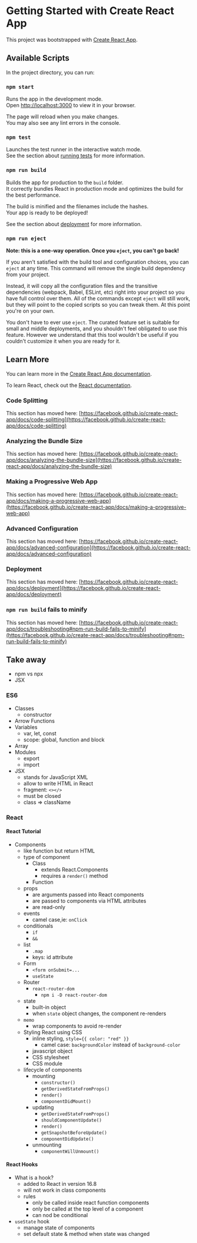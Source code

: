 # Getting Started with Create React App

This project was bootstrapped with [Create React App](https://github.com/facebook/create-react-app).

## Available Scripts

In the project directory, you can run:

### `npm start`

Runs the app in the development mode.\
Open [http://localhost:3000](http://localhost:3000) to view it in your browser.

The page will reload when you make changes.\
You may also see any lint errors in the console.

### `npm test`

Launches the test runner in the interactive watch mode.\
See the section about [running tests](https://facebook.github.io/create-react-app/docs/running-tests) for more information.

### `npm run build`

Builds the app for production to the `build` folder.\
It correctly bundles React in production mode and optimizes the build for the best performance.

The build is minified and the filenames include the hashes.\
Your app is ready to be deployed!

See the section about [deployment](https://facebook.github.io/create-react-app/docs/deployment) for more information.

### `npm run eject`

**Note: this is a one-way operation. Once you `eject`, you can't go back!**

If you aren't satisfied with the build tool and configuration choices, you can `eject` at any time. This command will remove the single build dependency from your project.

Instead, it will copy all the configuration files and the transitive dependencies (webpack, Babel, ESLint, etc) right into your project so you have full control over them. All of the commands except `eject` will still work, but they will point to the copied scripts so you can tweak them. At this point you're on your own.

You don't have to ever use `eject`. The curated feature set is suitable for small and middle deployments, and you shouldn't feel obligated to use this feature. However we understand that this tool wouldn't be useful if you couldn't customize it when you are ready for it.

## Learn More

You can learn more in the [Create React App documentation](https://facebook.github.io/create-react-app/docs/getting-started).

To learn React, check out the [React documentation](https://reactjs.org/).

### Code Splitting

This section has moved here: [https://facebook.github.io/create-react-app/docs/code-splitting](https://facebook.github.io/create-react-app/docs/code-splitting)

### Analyzing the Bundle Size

This section has moved here: [https://facebook.github.io/create-react-app/docs/analyzing-the-bundle-size](https://facebook.github.io/create-react-app/docs/analyzing-the-bundle-size)

### Making a Progressive Web App

This section has moved here: [https://facebook.github.io/create-react-app/docs/making-a-progressive-web-app](https://facebook.github.io/create-react-app/docs/making-a-progressive-web-app)

### Advanced Configuration

This section has moved here: [https://facebook.github.io/create-react-app/docs/advanced-configuration](https://facebook.github.io/create-react-app/docs/advanced-configuration)

### Deployment

This section has moved here: [https://facebook.github.io/create-react-app/docs/deployment](https://facebook.github.io/create-react-app/docs/deployment)

### `npm run build` fails to minify

This section has moved here: [https://facebook.github.io/create-react-app/docs/troubleshooting#npm-run-build-fails-to-minify](https://facebook.github.io/create-react-app/docs/troubleshooting#npm-run-build-fails-to-minify)

## Take away

- npm vs npx
- JSX

### ES6

- Classes
  - constructor
- Arrow Functions
- Variables
  - var, let, const
  - scope: global, function and block
- Array
- Modules
  - export
  - import
- JSX
  - stands for JavaScript XML
  - allow to write HTML in React
  - fragment: `<></>`
  - must be closed
  - class => className

### React

#### React Tutorial

- Components
  - like function but return HTML
  - type of component
    - Class
      - extends React.Components
      - requires a `render()` method
    - Function
  - props
    - are arguments passed into React components
    - are passed to components via HTML attributes
    - are read-only
  - events
    - camel case,ie: `onClick`
  - conditionals
    - `if`
    - `&&`
  - list
    - `.map`
    - keys: id attribute
  - Form
    - `<form onSubmit=...`
    - `useState`
  - Router
    - `react-router-dom`
      - `npm i -D react-router-dom`
  - state
    - built-in object
    - when `state` object changes, the component re-renders
  - `memo`
    - wrap components to avoid re-render
  - Styling React using CSS
    - inline styling, `style={{ color: "red" }}`
      - camel case: `backgroundColor` instead of `background-color`
    - javascript object
    - CSS stylesheet
    - CSS module
  - lifecycle of components
    - mounting
      - `constructor()`
      - `getDerivedStateFromProps()`
      - `render()`
      - `componentDidMount()`
    - updating
      - `getDerivedStateFromProps()`
      - `shouldComponentUpdate()`
      - `render()`
      - `getSnapshotBeforeUpdate()`
      - `componentDidUpdate()`
    - unmounting
      - `componentWillUnmount()`

#### React Hooks

- What is a hook?
  - added to React in version 16.8
  - will not work in class components
  - rules
    - only be called inside react function components
    - only be called at the top level of a component
    - can nod be conditional
- `useState` hook
  - manage state of components
  - set default state & method when state was changed